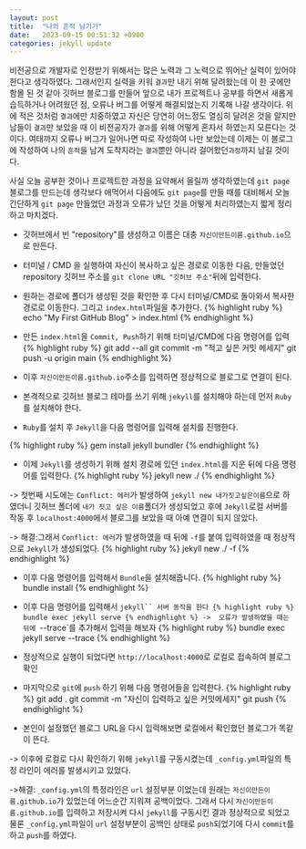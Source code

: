 ```yaml
---
layout: post
title:  "나의 흔적 남기기"
date:   2023-09-15 00:51:32 +0900
categories: jekyll update
---
```


비전공으로 개발자로 인정받기 위해서는 많은 노력과 그 노력으로 뛰어난 실력이 있어야 한다고 생각하였다. 그래서인지 실력을 키워 `결과`만 내기 위해 달려왔는데 이 한 곳에만 함몰 된 것 같아
깃허브 블로그를 만들어 앞으로 내가 프로젝트나 공부를 하면서 새롭게 습득하거나 어려웠던 점, 오류나 버그를 어떻게 해결되었는지 기록해 나갈 생각이다.
위에 적은 것처럼 `결과`에만 치중하였고 자신은 당연히 어느정도 열심히 달려온 것을 알지만 남들이 `결과`만 보았을 때 이 비전공자가 `결과`를 위해 어떻게 혼자서 하였는지 모른다는 것이다.
여태까지 오류나 버그가 일어나면 따로 작성하여 나만 보았는데 이제는 이 블로그에 작성하여 나의 `흔적`을 남겨 도착지라는 `결과`뿐만 아니라 걸어왔던`과정`까지 남길 것이다.


사실 오늘 공부한 것이나 프로젝트한 과정을 요약해서 올릴까 생각하였는데 `git page`블로그를 만드는데 생각보다 애먹어서 다음에도  `git page`를 만들 때를 대비해서 오늘 간단하게 `git page` 만들었던 과정과 오류가 났던 것을 어떻게 처리하였는지 짧게 정리하고 마치겠다.

- 깃허브에서 빈 "repository"를 생성하고 이름은 대충 `자신이만든이름.github.io`으로 만든다.

- 터미널 / CMD 을 실행하여 자신이 복사하고 싶은 경로로 이동한 다음, 만들었던 repository 깃허브 주소를 `git clone URL "깃허브 주소"`뒤에 입력한다.

- 원하는 경로에 폴더가 생성된 것을 확인한 후 다시 터미널/CMD로 돌아와서 복사한 경로로 이동한다. 그리고 `index.html`파일을 추가한다.
{% highlight ruby %}
echo "My First GitHub Blog" > index.html
{% endhighlight %}

- 만든 `index.html`을 `Commit, Push`하기 위해 터미널/CMD에 다음 명령어를 입력
{% highlight ruby %}
git add --all
git commit -m "적고 싶은 커밋 메세지"
git push -u origin main
{% endhighlight %}

- 이후 `자신이만든이름.github.io`주소를 입력하면 정상적으로 블로그로 연결이 된다.




- 본격적으로 깃허브 블로그 테마를 쓰기 위해 `jekyll`를 설치해야 하는데 먼저 `Ruby`를 설치해야 한다.



- `Ruby`를 설치 후 `Jekyll`을 다음 명령어를 입력해 설치를 진행한다.

{% highlight ruby %}
gem install jekyll bundler
{% endhighlight %}


- 이제 `Jekyll`를 생성하기 위해 설치 경로에 있던 `index.html`를 지운 뒤에 다음 명령어를 입력한다.
{% highlight ruby %}
jekyll new ./
{% endhighlight %}
   
-> 첫번째 시도에는 `Conflict: 에러`가 발생하여 `jekyll new 내가짓고싶은이름`으로 하였더니 깃허브 폴더에 `내가 짓고 싶은 이름`폴더가 생성되었고
   후에 `Jekyll`로컬 서버를 작동 후 `localhost:4000`에서 블로그를 보았을 때 아예 연결이 되지 않았다.

-> 해결:그래서 `Conflict: 에러`가 발생하였을 때 뒤에 `-f`를 붙여 입력하였을 때 정상적으로 `Jekyll`가 생성되었다.
{% highlight ruby %}
jekyll new ./ -f
{% endhighlight %}


- 이후 다음 명령어를 입력해서 `Bundle`을 설치해줍니다.
{% highlight ruby %}
bundle install
{% endhighlight %}

- 이후 다음 명령어를 입력해서 `jekyll`` 서버 동작을 한다
{% highlight ruby %}
bundle exec jekyll serve
{% endhighlight %}
->  오류가 발생하였을 때는 뒤에 `--trace`를 추가해서 입력을 해보자
{% highlight ruby %}
bundle exec jekyll serve --trace
{% endhighlight %}

- 정상적으로 실행이 되었다면 `http://localhost:4000`로 로컬로 접속하여 블로그 확인


- 마지막으로 `git`에 `push` 하기 위해 다음 명령어들을 입력한다.
{% highlight ruby %}
git add .
git commit -m "자신이 입력하고 싶은 커밋메세지"
git push
{% endhighlight %}


- 본인이 설정했던 블로그 URL을 다시 입력해보면 로컬에서 확인했던 블로그가 똑같이 뜬다.


-> 이후에 로컬로 다시 확인하기 위해 `jekyll`를 구동시켰는데 `_config.yml`파일의 특정 라인이 에러를 발생시키고 있었다.


->해결: `_config.yml`의 특정라인은 `url` 설정부분 이었는데 원래는 `자신이만든이름.github.io`가 있었는데 어느순간 지워져 공백이었다.
        그래서 다시 `자신이만든이름.github.io`를 입력하고 저장시켜 다시 `jekyll`를 구동시킨 결과 정상적으로 되었고 물론 `_config.yml`파일이
         `url` 설정부분이 공백인 상태로 `push`되었기에 다시 `commit`를 하고 `push`를 하였다.

[jekyll-docs]: https://jekyllrb.com/docs/home
[jekyll-gh]:   https://github.com/jekyll/jekyll
[jekyll-talk]: https://talk.jekyllrb.com/
